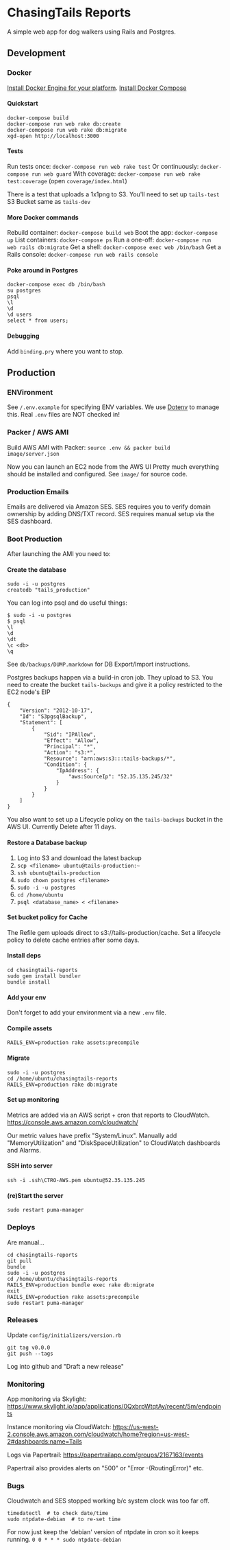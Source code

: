 # ChasingTails Reports

A simple web app for dog walkers using Rails and Postgres.

## Development

### Docker

[Install Docker Engine for your platform](https://docs.docker.com/engine/installation/).
[Install Docker Compose](https://github.com/docker/compose/releases)

#### Quickstart
```
docker-compose build
docker-compose run web rake db:create
docker-comopose run web rake db:migrate
xgd-open http://localhost:3000
```

#### Tests
Run tests once: `docker-compose run web rake test`
Or continuously: `docker-compose run web guard`
With coverage: `docker-compose run web rake test:coverage` (open `coverage/index.html`)

There is a test that uploads a 1x1png to S3.  You'll need to set up `tails-test` S3 Bucket same as `tails-dev`

#### More Docker commands
Rebuild container: `docker-compose build web`
Boot the app: `docker-compose up`
List containers: `docker-compose ps`
Run a one-off: `docker-compose run web rails db:migrate`
Get a shell: `docker-compose exec web /bin/bash`
Get a Rails console: `docker-compose run web rails console`

#### Poke around in Postgres
```
docker-compose exec db /bin/bash
su postgres
psql
\l
\d
\d users
select * from users;
```

#### Debugging
Add `binding.pry` where you want to stop.

## Production

### ENVironment
See `/.env.example` for specifying ENV variables.
We use [Dotenv](https://github.com/bkeepers/dotenv) to manage this.
Real `.env` files are NOT checked in!


### Packer / AWS AMI

Build AWS AMI with Packer:
`source .env && packer build image/server.json`

Now you can launch an EC2 node from the AWS UI
Pretty much everything should be installed and configured.
See `image/` for source code.


### Production Emails

Emails are delivered via Amazon SES.  SES requires you to verify domain ownership by adding DNS/TXT record.  SES requires manual setup via the SES dashboard.


### Boot Production

After launching the AMI you need to:

#### Create the database
```
sudo -i -u postgres
createdb "tails_production"
```

You can log into psql and do useful things:
```
$ sudo -i -u postgres
$ psql
\l  
\d
\dt
\c <db>
\q
```
See `db/backups/DUMP.markdown` for DB Export/Import instructions.

Postgres backups happen via a build-in cron job.  They upload to S3.
You need to create the bucket `tails-backups` and give it a policy restricted to the EC2 node's EIP
```
{
	"Version": "2012-10-17",
	"Id": "S3pgsqlBackup",
	"Statement": [
		{
			"Sid": "IPAllow",
			"Effect": "Allow",
			"Principal": "*",
			"Action": "s3:*",
			"Resource": "arn:aws:s3:::tails-backups/*",
			"Condition": {
				"IpAddress": {
					"aws:SourceIp": "52.35.135.245/32"
				}
			}
		}
	]
}
```

You also want to set up a Lifecycle policy on the `tails-backups` bucket in the AWS UI.
Currently Delete after 11 days.

#### Restore a Database backup

1. Log into S3 and download the latest backup
2. `scp <filename> ubuntu@tails-production:~`
3. `ssh ubuntu@tails-production`
4. `sudo chown postgres <filename>`
5. `sudo -i -u postgres`
6. `cd /home/ubuntu`
7. `psql <database_name> < <filename>`


#### Set bucket policy for Cache
The Refile gem uploads direct to s3://tails-production/cache.  Set a lifecycle policy to delete cache entries after some days.

#### Install deps
```
cd chasingtails-reports
sudo gem install bundler
bundle install
```

#### Add your env
Don't forget to add your environment via a new `.env` file.

#### Compile assets
`RAILS_ENV=production rake assets:precompile`

#### Migrate
```
sudo -i -u postgres
cd /home/ubuntu/chasingtails-reports
RAILS_ENV=production rake db:migrate
```

#### Set up monitoring

Metrics are added via an AWS script + cron that reports to CloudWatch.
https://console.aws.amazon.com/cloudwatch/

Our metric values have prefix "System/Linux".
Manually add "MemoryUtilization" and "DiskSpaceUtilization" to CloudWatch dashboards and Alarms.

#### SSH into server

`ssh -i .ssh\CTRO-AWS.pem ubuntu@52.35.135.245`

#### (re)Start the server
```
sudo restart puma-manager
```

### Deploys
Are manual...
```
cd chasingtails-reports
git pull
bundle
sudo -i -u postgres
cd /home/ubuntu/chasingtails-reports
RAILS_ENV=production bundle exec rake db:migrate
exit
RAILS_ENV=production rake assets:precompile
sudo restart puma-manager
```

### Releases

Update `config/initializers/version.rb`
```
git tag v0.0.0
git push --tags
```
Log into github and "Draft a new release"


### Monitoring

App monitoring via Skylight:
https://www.skylight.io/app/applications/0QxbrpWtqtAy/recent/5m/endpoints

Instance monitoring via CloudWatch:
https://us-west-2.console.aws.amazon.com/cloudwatch/home?region=us-west-2#dashboards:name=Tails

Logs via Papertrail:
https://papertrailapp.com/groups/2167163/events

Papertrail also provides alerts on "500" or "Error -(RoutingError)" etc.


### Bugs
Cloudwatch and SES stopped working b/c system clock was too far off.
```
timedatectl  # to check date/time
sudo ntpdate-debian  # to re-set time
```
For now just keep the 'debian' version of ntpdate in cron so it keeps running.
`0 0 * * * sudo ntpdate-debian`
